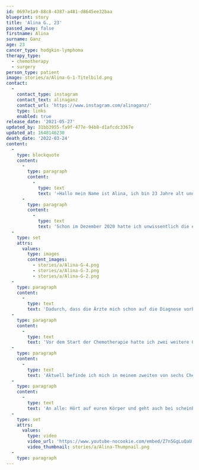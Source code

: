 ```yaml
---
id: 0697e1a9-88c8-4387-a481-d8645ee32baa
blueprint: story
title: 'Alina G., 23'
passed_away: false
firstname: Alina
surname: Ganz
age: 23
cancer_type: hodgkin-lymphoma
therapy_type:
  - chemotherapy
  - surgery
person_type: patient
image: stories/a/Alina-G-1-Titelbild.png
contact:
  -
    contact_type: instagram
    contact_text: alinaganz
    contact_url: 'https://www.instagram.com/alinaganz/'
    type: links
    enabled: true
release_date: '2021-05-27'
updated_by: 31bb3955-fa9f-477e-94b8-d1afcdc3367e
updated_at: 1648146230
death_date: '2022-03-24'
content:
  -
    type: blockquote
    content:
      -
        type: paragraph
        content:
          -
            type: text
            text: '»Hallo mein Name ist Alina, ich bin 23 Jahre alt und erhielt an meinem diesjährigen Geburtstag – dem 17. Februar 2021 – die Diagnose Lymphkrebs. Erst zwei Wochen später bekam ich dann die finale Diagnose ›Hodgkin Lymphom in Stadium 3‹.'
      -
        type: paragraph
        content:
          -
            type: text
            text: 'Schon im Dezember 2020 hatte ich unwissentlich die ersten Symptome: Fieber, Kopfschmerzen, Nachtschweiß, Husten. Nach einem negativen Corona-Test und ein paar Tagen ohne Symptome war ich auch scheinbar wieder ›gesund‹. Erst als ich ein paar Wochen später wieder die gleichen Symptome bekam, ging ich erneut zum Hausarzt, welcher mir aufgrund meiner sehr hohen Entzündungswerte ein Antibiotikum verschrieb. Dieses zeigte sogar etwa zwei Wochen lang Wirkung, doch dann war das Fieber wieder zurück und mein Hausarzt schickte mich ins Krankenhaus, wo man dann bei einem CT lauter Lymphknoten in meiner Brust sowie links und rechts an meinem Schlüsselbein entdeckte. Die Ärzte waren sofort alarmiert und entnahmen mir am nächsten Morgen einen Lymphknoten für eine Biopsie und eine Probe von meinem Knochenmark. Ein paar Tage danach durfte ich nach Hause, sodass ich glücklicherweise die Diagnose daheim bei meinen Liebsten erhielt.'
  -
    type: set
    attrs:
      values:
        type: images
        content_images:
          - stories/a/Alina-G-4.png
          - stories/a/Alina-G-3.png
          - stories/a/Alina-G-2.png
  -
    type: paragraph
    content:
      -
        type: text
        text: 'Dadurch, dass die Ärzte mich schon auf die Diagnose vorbereitet hatten, war es kein kompletter Schock mehr, jedoch trotzdem hart nun die Gewissheit zu haben, weil man natürlich immer noch hofft. Gleichzeitig war es für mich auch ein befreiendes Gefühl, von der Last des ständigen Wartens befreit zu sein. Ich habe an demselben Abend noch mit ganz vielen Personen telefoniert und bereits da gemerkt, dass es mir unheimlich guttut darüber zu sprechen und offen mit der ganzen Krankheit umzugehen. Es war für mich ganz klar, den Mut nicht zu verlieren und positiv zu bleiben. Die Tatsache, dass Lymphdrüsenkrebs gut behandelbar ist, erleichtert dies natürlich. Dennoch bleibt die Angst vor dem, was auf einen zukommt. Aber ich weiß, dass ich die beste Familie, Freund und Freundeskreis hinter mir stehen habe, die alles ihnen mögliche für mich tun würden. Dieses Gefühl ist unglaublich bestärkend und treibt mir auch jetzt wieder Freudentränen in die Augen, weil ich so dankbar dafür bin! Im Moment sind die einzigen Situationen, in denen ich weine die, in denen ich sehe, wie viele tolle Menschen ich in meinem Leben habe. Das hat mir die Krankheit auf jeden Fall nochmal mehr bewusst gemacht.'
  -
    type: paragraph
    content:
      -
        type: text
        text: 'Vor dem Start der Chemotherapie hatte ich zwei weitere Operationen: eine Eierstockentnahme, weil die Chemotherapie unfruchtbar machen kann und eine Port-Implantation.'
  -
    type: paragraph
    content:
      -
        type: text
        text: 'Aktuell befinde ich mich in meinem zweiten von sechs Chemozyklen. Bis jetzt sind die Nebenwirkungen erträglich und ich wäre sehr dankbar, wenn es so weiter geht und die Therapie hoffentlich anschlägt.'
  -
    type: paragraph
    content:
      -
        type: text
        text: 'An alle: Hört auf euren Körper und geht auch bei scheinbar unbedenklichen Anzeichen zum Arzt. Seid dankbar für jeden Tag, an dem es euch gut geht und für die Menschen, die euch guttun.«'
  -
    type: set
    attrs:
      values:
        type: video
        video_url: 'https://www.youtube-nocookie.com/embed/Z7n5GgLuQaU'
        video_thumbnail: stories/a/Alina-Thumpnail.png
  -
    type: paragraph
---
```


